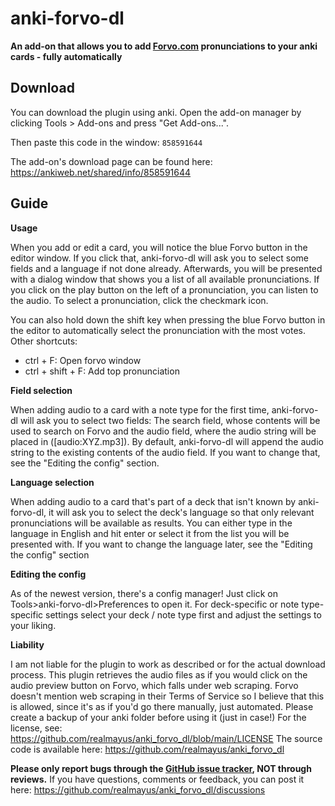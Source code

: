 # anki-forvo-dl
<b>An add-on that allows you to add <a href="http://Forvo.com" rel="nofollow">Forvo.com</a> pronunciations to your anki cards - fully automatically</b>

## Download
You can download the plugin using anki. Open the add-on manager by clicking Tools > Add-ons and press "Get Add-ons...".

Then paste this code in the window: `858591644`

The add-on's download page can be found here: https://ankiweb.net/shared/info/858591644

## Guide

<b>Usage</b>

When you add or edit a card, you will notice the blue Forvo button in the editor window. If you click that, anki-forvo-dl will ask you to select some fields and a language if not done already.
Afterwards, you will be presented with a dialog window that shows you a list of all available pronunciations. If you click on the play button on the left of a pronunciation, you can listen to the audio. To select a pronunciation, click the checkmark icon.

You can also hold down the shift key when pressing the blue Forvo button in the editor to automatically select the pronunciation with the most votes.
Other shortcuts:
- ctrl + F: Open forvo window
- ctrl + shift + F: Add top pronunciation


<b>Field selection</b>

When adding audio to a card with a note type for the first time, anki-forvo-dl will ask you to select two fields:
The search field, whose contents will be used to search on Forvo and the audio field, where the audio string will be placed in ([audio:XYZ.mp3]).
By default, anki-forvo-dl will append the audio string to the existing contents of the audio field. If you want to change that, see the "Editing the config" section.

<b>Language selection</b>

When adding audio to a card that's part of a deck that isn't known by anki-forvo-dl, it will ask you to select the deck's language so that only relevant pronunciations will be available as results. You can either type in the language in English and hit enter or select it from the list you will be presented with. If you want to change the language later, see the "Editing the config" section

<b>Editing the config</b>

As of the newest version, there's a config manager! Just click on Tools>anki-forvo-dl>Preferences to open it. For deck-specific or note type-specific settings select your deck / note type first and adjust the settings to your liking.

<b>Liability</b>

I am not liable for the plugin to work as described or for the actual download process. This plugin retrieves the audio files as if you would click on the audio preview button on Forvo, which falls under web scraping. Forvo doesn't mention web scraping in their Terms of Service so I believe that this is allowed, since it's as if you'd go there manually, just automated.
Please create a backup of your anki folder before using it (just in case!)
For the license, see: <a href="https://github.com/realmayus/anki_forvo_dl/blob/main/LICENSE" rel="nofollow">https://github.com/realmayus/anki_forvo_dl/blob/main/LICENSE</a>
The source code is available here: <a href="https://github.com/realmayus/anki_forvo_dl" rel="nofollow">https://github.com/realmayus/anki_forvo_dl</a>

<b>Please only report bugs through the <a href="https://github.com/realmayus/anki_forvo_dl/issues" rel="nofollow">GitHub issue tracker</a>, NOT through reviews.</b>
If you have questions, comments or feedback, you can post it here: <a href="https://github.com/realmayus/anki_forvo_dl/discussions" rel="nofollow">https://github.com/realmayus/anki_forvo_dl/discussions</a>


